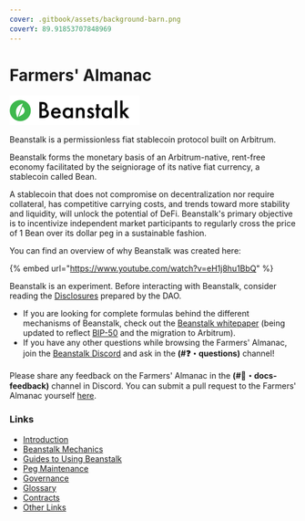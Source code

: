```yaml
---
cover: .gitbook/assets/background-barn.png
coverY: 89.91853707848969
---
```


# Farmers' Almanac

![](.gitbook/assets/logo.png)

Beanstalk is a permissionless fiat stablecoin protocol built on Arbitrum.

Beanstalk forms the monetary basis of an Arbitrum-native, rent-free economy facilitated by the seigniorage of its native fiat currency, a stablecoin called Bean.

A stablecoin that does not compromise on decentralization nor require collateral, has competitive carrying costs, and trends toward more stability and liquidity, will unlock the potential of DeFi. Beanstalk's primary objective is to incentivize independent market participants to regularly cross the price of 1 Bean over its dollar peg in a sustainable fashion.

You can find an overview of why Beanstalk was created here:

{% embed url="https://www.youtube.com/watch?v=eH1j8hu1BbQ" %}

Beanstalk is an experiment. Before interacting with Beanstalk, consider reading the [Disclosures](disclosures.md) prepared by the DAO.

* If you are looking for complete formulas behind the different mechanisms of Beanstalk, check out the [Beanstalk whitepaper](https://bean.money/beanstalk.pdf) (being updated to reflect [BIP-50](https://bean.money/bip-50) and the migration to Arbitrum).
* If you have any other questions while browsing the Farmers' Almanac, join the [Beanstalk Discord](https://discord.gg/beanstalk) and ask in the **(#❓・questions)** channel!

Please share any feedback on the Farmers' Almanac in the **(#📜・docs-feedback)** channel in Discord. You can submit a pull request to the Farmers' Almanac yourself [here](https://github.com/BeanstalkFarms/Farmers-Almanac).

### Links

* [Introduction](introduction/why-beanstalk.md)
* [Beanstalk Mechanics](introduction/how-beanstalk-works.md)
* [Guides to Using Beanstalk](guides/directory.md)
* [Peg Maintenance](broken-reference)
* [Governance](governance/beanstalk/)
* [Glossary](protocol/glossary.md)
* [Contracts](protocol/contracts.md)
* [Other Links](community/links.md)
